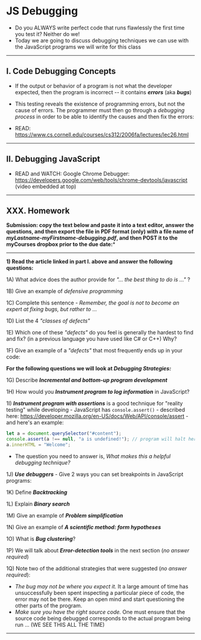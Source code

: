 # JS Debugging

- Do you ALWAYS write perfect code that runs flawlessly the first time you test it? Neither do we!
- Today we are going to discuss debugging techniques we can use with the JavaScript programs we will write for this class

<hr>

## I. Code Debugging Concepts

- If the output or behavior of a program is not what the developer expected, then the program is incorrect -- it contains ***errors*** (aka ***bugs***)
- This testing reveals the existence of programming errors, but not the cause of errors. The programmer must then go through a *debugging process* in order to be able to identify the causes and then fix the errors:

- READ: https://www.cs.cornell.edu/courses/cs312/2006fa/lectures/lec26.html

<hr>

## II. Debugging JavaScript

- READ and WATCH: Google Chrome Debugger: https://developers.google.com/web/tools/chrome-devtools/javascript (video embedded at top)

<hr>

## XXX. Homework

**Submission: copy the text below and paste it into a text editor, answer the questions, and then export the file in PDF format (only) with a file name of *myLastname-myFirstname-debugging.pdf*, and then POST it to the myCourses dropbox prior to the due date:***

<hr>

**1) Read the article linked in part I. above and answer the following questions:**

1A) What advice does the author provide for *"... the best thing to do is ..."* ?

1B) Give an example of *defensive programming*

1C) Complete this sentence - *Remember, the goal is not to become an expert at fixing bugs, but rather to ...*

1D) List the 4 *"classes of defects"*

1E) Which one of these *"defects"* do you feel is generally the hardest to find and fix? (in a previous language you have used like C# or C++) Why?

1F) Give an example of a *"defects"* that most frequently ends up in your code:

**For the following questions we will look at *Debugging Strategies:***

1G) Describe ***Incremental and bottom-up program development***

1H) How would you ***Instrument program to log information*** in JavaScript?

1I) ***Instrument program with assertions*** is a good technique for "reality testing" while developing - JavaScript has `console.assert()` - described here: https://developer.mozilla.org/en-US/docs/Web/API/console/assert - and here's an example:

```js
let a = document.querySelector("#content");
console.assert(a !== null, "a is undefined!"); // program will halt here if a IS null (i.e. if the assertion fails)
a.innerHTML = "Welcome";
```

- The question you need to answer is, *What makes this a helpful debugging technique?*

1J) ***Use debuggers*** - Give 2 ways you can set breakpoints in JavaScript programs:

1K) Define ***Backtracking***

1L) Explain ***Binary search***

1M) Give an example of ***Problem simplification***

1N) Give an example of ***A scientific method: form hypotheses***

1O) What is ***Bug clustering***?

1P) We will talk about ***Error-detection tools*** in the next section (*no answer required*)

1Q) Note two of the additional strategies that were suggested (*no answer required*):

- *The bug may not be where you expect it.* It a large amount of time has unsuccessfully been spent inspecting a particular piece of code, the error may not be there. Keep an open mind and start questioning the other parts of the program.
- *Make sure you have the right source code.* One must ensure that the source code being debugged corresponds to the actual program being run ... (WE SEE THIS ALL THE TIME)

<hr>




